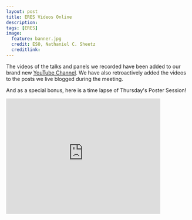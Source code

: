 ```yaml
---
layout: post
title: ERES Videos Online
description:
tags: [ERES]
image:
  feature: banner.jpg
  credit: ESO, Nathaniel C. Sheetz
  creditlink: 
---
```


The videos of the talks and panels we recorded have been added to our brand new [YouTube Channel](https://www.youtube.com/channel/UCl7kGXT4gcdHyclMvNQReZA/feed). We have also retroactively added the videos to the posts we live blogged during the meeting. 

And as a special bonus, here is a time lapse of Thursday's Poster Session!

<iframe width="420" height="315" src="https://www.youtube.com/embed/UHAn8p4Wd1Y" frameborder="0" allowfullscreen></iframe>


